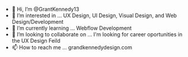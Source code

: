 - 👋 Hi, I’m @GrantKennedy13
- 👀 I’m interested in ... UX Design, UI Design, Visual Design, and Web Design/Development
- 🌱 I’m currently learning ... Webflow Development
- 💞️ I’m looking to collaborate on ... I'm looking for career oportunities in the UX Design Feild
- 📫 How to reach me ... grandkennedydesign.com

<!---
GrantKennedy13/GrantKennedy13 is a ✨ special ✨ repository because its `README.md` (this file) appears on your GitHub profile.
You can click the Preview link to take a look at your changes.
--->
